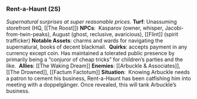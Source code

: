 ---
---

### Rent-a-Haunt (2S)
*Supernatural surprises at super reasonable prices.*
**Turf**: Unassuming storefront (HQ, [[The Roost]])
**NPCs**:  Kasparov (owner, whisper, Jacobi-from-twin-peaks), August (ghost, reclusive, avaricious), [[Flint]] (spirit trafficker)
**Notable Assets**: charms and wards for navigating the supernatural, books of decent blackmail. 
**Quirks**: accepts payment in any currency except coin. Has maintained a tolerated public presence by primarily being a “conjuror of cheap tricks” for children’s parties and the like. 
**Allies**: [[The Waking Dream]]
**Enemies**: [[Arbuckle & Associates]], [[The Drowned]], [[Factum Factotum]]
**Situation**:  Knowing Arbuckle needs a patron to cement his business, Rent-a-Haunt has been catfishing him into meeting with a doppelgänger. Once revealed, this will tank Arbuckle’s business.